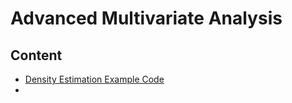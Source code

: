 # Advanced Multivariate Analysis

## Content
- [Density Estimation Example Code](./01_density_estimation/)
- 